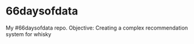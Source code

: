# 66daysofdata
My #66daysofdata repo. Objective: Creating a complex recommendation system for whisky
